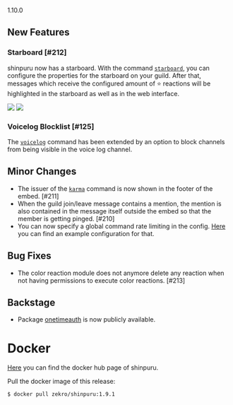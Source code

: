 1.10.0

## New Features

### Starboard [#212]

shinpuru now has a starboard. With the command [`starboard`](https://github.com/zekroTJA/shinpuru/wiki/Commands#starboard), you can configure the properties for the starboard on your guild. After that, messages which receive the configured amount of ⭐ reactions will be highlighted in the starboard as well as in the web interface.

![](https://i.imgur.com/d5S9vm4.png)
![](https://i.imgur.com/ohJ9z6U.png)

### Voicelog Blocklist [#125]

The [`voicelog`](https://github.com/zekroTJA/shinpuru/wiki/Commands#voicelog) command has been extended by an option to block channels from being visible in the voice log channel.

## Minor Changes

- The issuer of the [`karma`](https://github.com/zekroTJA/shinpuru/wiki/Commands#starboard) command is now shown in the footer of the embed. [#211]
- When the guild join/leave message contains a mention, the mention is also contained in the message itself outside the embed so that the member is getting pinged. [#210]
- You can now specify a global command rate limiting in the config. [Here](https://github.com/zekroTJA/shinpuru/blob/6325dbfc9b042d5eb338fa2b80a0c2e75fd69ab0/config/config.example.yaml#L24-L29) you can find an example configuration for that.

## Bug Fixes

- The color reaction module does not anymore delete any reaction when not having permissions to execute color reactions. [#213]

## Backstage

- Package [onetimeauth](https://pkg.go.dev/github.com/zekroTJA/shinpuru/pkg/onetimeauth) is now publicly available.

# Docker

[Here](https://hub.docker.com/r/zekro/shinpuru) you can find the docker hub page of shinpuru.

Pull the docker image of this release:
```
$ docker pull zekro/shinpuru:1.9.1
```